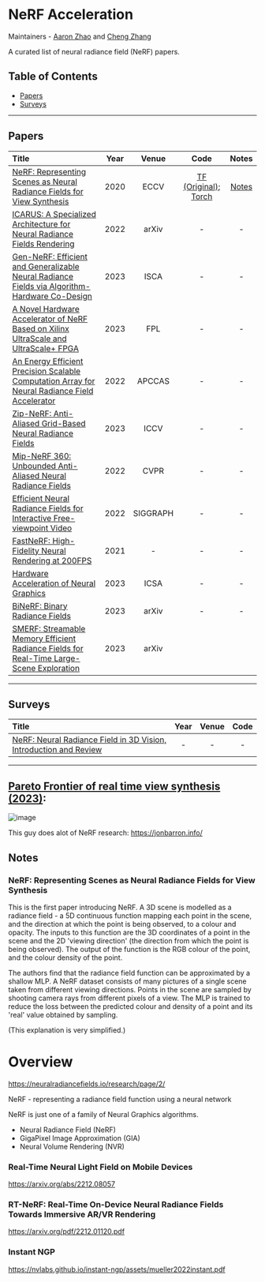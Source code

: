 # NeRF Acceleration

Maintainers - [Aaron Zhao](https://aaron-zhao123.github.io/) and [Cheng Zhang](https://chengzhang-98.github.io/blog/)

A curated list of neural radiance field (NeRF) papers. 

## Table of Contents

- [Papers](#papers)
- [Surveys](#surveys)

---

## Papers

|  Title  |   Year   |   Venue  |   Code   |   Notes  |
|:--------|:--------:|:--------:|:--------:|:--------:|
| [NeRF: Representing Scenes as Neural Radiance Fields for View Synthesis](https://arxiv.org/abs/2003.08934) | 2020 | ECCV | [TF (Original)](https://github.com/bmild/nerf); [Torch](https://github.com/yenchenlin/nerf-pytorch) | [Notes](#nerf-representing-scenes-as-neural-radiance-fields-for-view-synthesis) |
| [ICARUS: A Specialized Architecture for Neural Radiance Fields Rendering](https://arxiv.org/pdf/2203.01414.pdf) | 2022 | arXiv | - | - |
| [Gen-NeRF: Efficient and Generalizable Neural Radiance Fields via Algorithm-Hardware Co-Design](https://dl.acm.org/doi/abs/10.1145/3579371.3589109) | 2023 | ISCA | - | - 
| [A Novel Hardware Accelerator of NeRF Based on Xilinx UltraScale and UltraScale+ FPGA](https://ieeexplore.ieee.org/abstract/document/10296239) | 2023 | FPL | - | - 
| [An Energy Efficient Precision Scalable Computation Array for Neural Radiance Field Accelerator](https://ieeexplore.ieee.org/abstract/document/10090268) | 2022 | APCCAS | - | -
| [Zip-NeRF: Anti-Aliased Grid-Based Neural Radiance Fields](https://jonbarron.info/zipnerf/) | 2023 | ICCV | - | -
| [Mip-NeRF 360: Unbounded Anti-Aliased Neural Radiance Fields](https://jonbarron.info/mipnerf360/) | 2022 | CVPR | - | -
| [Efficient Neural Radiance Fields for Interactive Free-viewpoint Video](https://zju3dv.github.io/enerf/) | 2022 | SIGGRAPH | - | -
| [FastNeRF: High-Fidelity Neural Rendering at 200FPS](https://microsoft.github.io/FastNeRF/) | 2021 | - | - | -
| [Hardware Acceleration of Neural Graphics](https://arxiv.org/pdf/2303.05735.pdf) | 2023 | ICSA | - | -
| [BiNeRF: Binary Radiance Fields](https://arxiv.org/abs/2306.07581) | 2023 | arXiv | - | -
| [SMERF: Streamable Memory Efficient Radiance Fields for Real-Time Large-Scene Exploration](https://smerf-3d.github.io/) | 2023 | arXiv | 


---
## Surveys

|  Title  |   Year   |   Venue  |   Code   |
|:--------|:--------:|:--------:|:--------:|
| [NeRF: Neural Radiance Field in 3D Vision, Introduction and Review](https://arxiv.org/pdf/2210.00379.pdf) | - | - | - |

---

## [Pareto Frontier of real time view synthesis (2023)](https://twitter.com/jon_barron/status/1707068958502003074): 
![image](imgs/nerf_pareto.jpg)


This guy does alot of NeRF research:
https://jonbarron.info/

## Notes

### NeRF: Representing Scenes as Neural Radiance Fields for View Synthesis

This is the first paper introducing NeRF. A 3D scene is modelled as a radiance field - a 5D continuous function mapping each point in the scene, and the direction at which the point is being observed, to a colour and opacity. The inputs to this function are the 3D coordinates of a point in the scene and the 2D 'viewing direction' (the direction from which the point is being observed). The output of the function is the RGB colour of the point, and the colour density of the point.

The authors find that the radiance field function can be approximated by a shallow MLP. A NeRF dataset consists of many pictures of a single scene taken from different viewing directions. Points in the scene are sampled by shooting camera rays from different pixels of a view. The MLP is trained to reduce the loss between the predicted colour and density of a point and its 'real' value obtained by sampling. 

(This explanation is very simplified.)

# Overview

https://neuralradiancefields.io/research/page/2/

NeRF - representing a radiance field function using a neural network

NeRF is just one of a family of Neural Graphics algorithms. 

- Neural Radiance Field (NeRF)
- GigaPixel Image Approximation (GIA)
- Neural Volume Rendering (NVR)

### Real-Time Neural Light Field on Mobile Devices

https://arxiv.org/abs/2212.08057


### RT-NeRF: Real-Time On-Device Neural Radiance Fields Towards Immersive AR/VR Rendering

https://arxiv.org/pdf/2212.01120.pdf


### Instant NGP

https://nvlabs.github.io/instant-ngp/assets/mueller2022instant.pdf